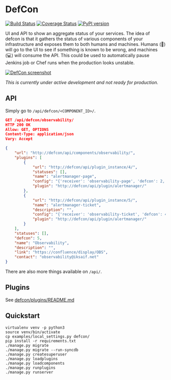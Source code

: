 # DefCon

[![Build Status](https://travis-ci.org/iksaif/defcon.svg?branch=master)](https://travis-ci.org/iksaif/defcon)
[![Coverage Status](https://coveralls.io/repos/github/iksaif/defcon/badge.svg)](https://coveralls.io/github/iksaif/defcon?branch=master)
[![PyPI version](https://badge.fury.io/py/defcon-monitoring.svg)](https://badge.fury.io/py/defcon-monitoring)

UI and API to show an aggregate status of your services. The idea of defcon is that it gathers the status of various components of your infrastructure and exposes them to both humans and machines. Humans (:couple:) will go to the UI to see if something is known to be wrong, and machines (:computer:) will consume the API. This could be used to automatically pause Jenkins job or Chef runs when the production looks unstable.

[![DefCon screenshot](doc/defcon.png)](doc/defcon.png)

*This is currently under active development and not ready for production.*

## API

Simply go to `/api/defcon/<COMPONENT_ID>/`.

```json
GET /api/defcon/observability/
HTTP 200 OK
Allow: GET, OPTIONS
Content-Type: application/json
Vary: Accept

{
    "url": "http://defcon/api/components/observability/",
    "plugins": [
        {
            "url": "http://defcon/api/plugin_instance/4/",
            "statuses": [],
            "name": "alertmanager-page",
            "config": "{'receiver': 'observability-page', 'defcon': 2, 'api': 'https://alertmanager/api/v1/'}",
            "plugin": "http://defcon/api/plugin/alertmanager/"
        },
        {
            "url": "http://defcon/api/plugin_instance/5/",
            "name": "alertmanager-ticket",
            "description": "",
            "config": "{'receiver': 'observability-ticket', 'defcon': 4, 'api': 'https://alertmanager/api/v1/'}",
            "plugin": "http://defcon/api/plugin/alertmanager/"
        }
    ],
    "statuses": [],
    "defcon": 5,
    "name": "Observability",
    "description": "",
    "link": "https://confluence/display/OBS",
    "contact": "observability@iksaif.net"
}
```

There are also more things available on `/api/`.

## Plugins

See [defcon/plugins/README.md](defcon/plugins/README.md)

## Quickstart

```
virtualenv venv -p python3
source venv/bin/activate
cp examples/local_settings.py defcon/
pip install -r requirements.txt
./manage.py migrate
./manage.py migrate --run-syncdb
./manage.py createsuperuser
./manage.py loadplugins
./manage.py loadcomponents
./manage.py runplugins
./manage.py runserver
```
